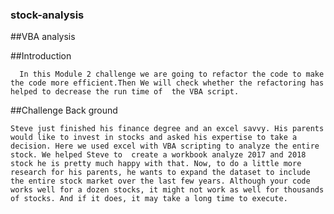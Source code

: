 ### stock-analysis
##VBA analysis

##Introduction
      
      In this Module 2 challenge we are going to refactor the code to make the code more efficient.Then We will check whether the refactoring has helped to decrease the run time of  the VBA script.

##Challenge Back ground
    
    Steve just finished his finance degree and an excel savvy. His parents would like to invest in stocks and asked his expertise to take a decision. Here we used excel with VBA scripting to analyze the entire stock. We helped Steve to  create a workbook analyze 2017 and 2018 stock he is pretty much happy with that. Now, to do a little more research for his parents, he wants to expand the dataset to include the entire stock market over the last few years. Although your code works well for a dozen stocks, it might not work as well for thousands of stocks. And if it does, it may take a long time to execute.



